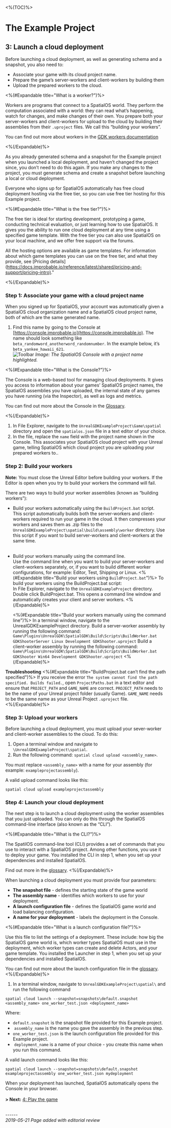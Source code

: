 <%(TOC)%>
# The Example Project 
## 3: Launch a cloud deployment

Before launching a cloud deployment, as well as generating schema and a snapshot, you also need to:

* Associate your game with its cloud project name.
* Prepare the game’s server-workers and client-workers by building them
* Upload the prepared workers to the cloud.

<%(#Expandable title="What is a worker?")%>

Workers are programs that connect to a SpatialOS world. They perform the computation associated with a world: they can read what’s happening, watch for changes, and make changes of their own. You prepare both your server-workers and client-workers for upload to the cloud by building their assemblies from their `.uproject` files. We call this “building your workers”. 

You can find out more about workers in the [GDK workers documentation]({{urlRoot}}/content/spatialos-concepts/workers-and-load-balancing)

<%(/Expandable)%>

As you already generated schema and a snapshot for the Example project when you launched a local deployment, and haven’t changed the project since, you don’t need to do this again. If you make any changes to the project, you must generate schema and create a snapshot before launching a local or cloud deployment. 

Everyone who signs up for SpatialOS automatically has free cloud deployment hosting via the free tier, so you can use free tier hosting for this Example project.

<%(#Expandable title="What is the free tier?")%>

The free tier is ideal for starting development, prototyping a game, conducting technical evaluation, or just learning how to use SpatialOS. It gives you the ability to run one cloud deployment at any time using a specified game template. With the free tier you can also use SpatialOS on your local machine, and we offer free support via the forums.

All the hosting options are available as game templates. For information about which game templates you can use on the free tier, and what they provide, see [Pricing details](<https://docs.improbable.io/reference/latest/shared/pricing-and-support/pricing-intro)>."

<%(/Expandable)%>

### Step 1: Associate your game with a cloud project name

When you signed up for SpatialOS, your account was automatically given a SpatialOS cloud organization name and a SpatialOS cloud project name, both of which are the same generated name.

1. Find this name by going to the Console at [https://console.improbable.io](https://console.improbable.io). The name should look something like `beta_randomword_anotherword_randomnumber`. In the example below, it’s `beta_yankee_hawaii_621`. <br/>
   ![Toolbar]({{assetRoot}}assets/set-up-template/template-project-page.png)
   _Image: The SpatialOS Console with a project name highlighted._</br>

<%(#Expandable title="What is the Console?")%>

The Console is a web-based tool for managing cloud deployments. It gives you access to information about your games’ SpatialOS project names, the SpatialOS assemblies you have uploaded, the internal state of any games you have running (via the Inspector), as well as logs and metrics. 

You can find out more about the Console in the [Glossary]({{urlRoot}}/content/glossary#console).

<%(/Expandable)%>

1. In File Explorer, navigate to the `UnrealGDKExampleProject\Game\spatial` directory and open the `spatialos.json` file in a text editor of your choice.
1. In the file, replace the `name` field with the project name shown in the Console. This associates your SpatialOS cloud project with your Unreal game, telling SpatialOS which cloud project you are uploading your prepared workers to..

### Step 2: Build your workers

**Note:** You must close the Unreal Editor before building your workers. If the Editor is open when you try to build your workers the command will fail.

There are two ways to build your worker assemblies (known as “building workers”):

* Build your workers automatically using the `BuildProject.bat` script. </br>
  This script automatically builds both the server-workers and client-workers required to run your game in the cloud. It then compresses your workers and saves them as .zip files to the `UnrealGDKExampleProject\spatial\build\assembly\worker` directory. Use this script if you want to build server-workers and client-workers at the same time. <br/><br/>
* Build your workers manually using the command line. </br>
  Use the command line when you want to build your server-workers and client-workers separately, or, if you want to build different worker configurations, for example: Editor, Test, Shipping or Linux. 
  <%(#Expandable title="Build your workers using `BuildProject.bat`")%>
  To build your workers using the BuildProject.bat script: <br/>
  In File Explorer, navigate to the `UnrealGDKExampleProject` directory.
  Double click BuildProject.bat. This opens a command line window and automatically creates your client and server workers. 
  <%(/Expandable)%>
  
    <%(#Expandable title="Build your workers  manually using the command line")%>
  In a terminal window, navigate to the UnrealGDKExampleProject directory.
  Build a server-worker assembly by running the following command: <br/>
`Game\Plugins\UnrealGDK\SpatialGDK\Build\Scripts\BuildWorker.bat GDKShooterServer Linux Development GDKShooter.uproject`
  Build a client-worker assembly by running the following command: <br/>
`Game\Plugins\UnrealGDK\SpatialGDK\Build\Scripts\BuildWorker.bat GDKShooter Win64 Development GDKShooter.uproject`
  <%(/Expandable)%>

**Troubleshooting**
<%(#Expandable title="BuildProject.bat can’t find the path specified")%>
If you receive the error `The system cannot find the path specified. Builds failed.`, open `ProjectPaths.bat` in a text editor and ensure that `PROJECT_PATH` and `GAME_NAME` are correct. `PROJECT_PATH` needs to be the name of your Unreal project folder (usually Game). `GAME_NAME` needs to be the same name as your Unreal Project `.uproject` file.  
<%(/Expandable)%>


### Step 3: Upload your workers

Before launching a cloud deployment, you must upload your sever-worker and client-worker assemblies to the cloud. To do this: 

1. Open a terminal window and navigate to `\UnrealGDKExampleProject\spatial`.
1. Run the following command: `spatial cloud upload <assembly_name>`.

You must replace `<assembly_name>` with a name for your assembly (for example: `exampleprojectassembly`). 

A valid upload command looks like this:

```
spatial cloud upload exampleprojectassembly
```

### Step 4: Launch your cloud deployment

The next step is to launch a cloud deployment using the worker assemblies that you just uploaded. You can only do this through the SpatialOS command-line interface (also known as the “CLI”).

<%(#Expandable title="What is the CLI?")%>

The SpatilOS command-line tool (CLI) provides a set of commands that you use to interact with a SpatialOS project. Among other functions, you use it to deploy your game. You installed the CLI in step 1, when you set up your dependencies and installed SpatialOS.

Find out more in the [glossary]({{urlRoot}}/content/glossary#spatialos-command-line-tool-cli).
<%(/Expandable)%>

When launching a cloud deployment you must provide four parameters:

* **The snapshot file** -  defines the starting state of the game world
* **The assembly name** - identifies which workers to use for your deployment.
* **A launch configuration file** - defines the SpatialOS game world and load balancing configuration.
* **A name for your deployment** -  labels the deployment in the Console.

<%(#Expandable title="What is a launch configuration file?")%>

Use this file to list the settings of a deployment. These include: how big the SpatialOS game world is, which worker types SpatialOS must use in the deployment, which worker types can create and delete Actors, and your game template. You installed the Launcher in step 1, when you set up your dependencies and installed SpatialOS.

  You can find out more about the launch configuration file in the [glossary]({{urlRoot}}/content/glossary#launch-configuration).
<%(/Expandable)%>


1. In a terminal window, navigate to `UnrealGDKExampleProject\spatial\` and run the following command

```
spatial cloud launch --snapshot=snapshots\default.snapshot <assembly_name> one_worker_test.json <deployment_name>
```
   Where:

   * `default.snapshot` is the snapshot file provided for this Example project.
   *  `assembly_name` is the name you gave the assembly in the previous step. 
   * `one_worker_test.json` is the launch configuration file provided for this Example project.
   *  `deployment_name` is a name of your choice - you create this name when you run this command. 

A valid launch command looks like this: 

```
spatial cloud launch --snapshot=snapshots\default.snapshot exampleprojectassembly one_worker_test.json mydeployment
```

When your deployment has launched, SpatialOS automatically opens the Console in your browser.
</br>
</br>
**> Next:** [4: Play the game]({{urlRoot}}/content/get-started/example-project/exampleproject-play)


<br/>------<br/>
_2019-05-21 Page added with editorial review_